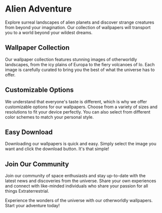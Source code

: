 <!--font:Poppins-->

# Alien Adventure

Explore surreal landscapes of alien planets and discover strange creatures from beyond your imagination. Our collection of wallpapers will transport you to a world beyond your wildest dreams.

## Wallpaper Collection

Our wallpaper collection features stunning images of otherworldly landscapes, from the icy plains of Europa to the fiery volcanoes of Io. Each image is carefully curated to bring you the best of what the universe has to offer.

## Customizable Options

We understand that everyone's taste is different, which is why we offer customizable options for our wallpapers. Choose from a variety of sizes and resolutions to fit your device perfectly. You can also select from different color schemes to match your personal style.

## Easy Download

Downloading our wallpapers is quick and easy. Simply select the image you want and click the download button. It's that simple!

## Join Our Community

Join our community of space enthusiasts and stay up-to-date with the latest news and discoveries from the universe. Share your own experiences and connect with like-minded individuals who share your passion for all things Ex<wbr>tra<wbr>terre<wbr>strial.

Experience the wonders of the universe with our otherworldly wallpapers. Start your adventure today!

<!--

Write me markdown content of website with wallpaper:

"A surreal landscape of alien planets and strange, otherworldly creatures."

The header of the page should not be copy of the text but rather a real content of the website which is using this wallpaper.


---


# Welcome to Our Otherworldly Adventure

Explore surreal landscapes of alien planets and discover strange creatures from beyond your imagination. Our collection of wallpapers will transport you to a world beyond your wildest dreams.

## Wallpaper Collection

Our wallpaper collection features stunning images of otherworldly landscapes, from the icy plains of Europa to the fiery volcanoes of Io. Each image is carefully curated to bring you the best of what the universe has to offer.

## Customizable Options

We understand that everyone's taste is different, which is why we offer customizable options for our wallpapers. Choose from a variety of sizes and resolutions to fit your device perfectly. You can also select from different color schemes to match your personal style.

## Easy Download

Downloading our wallpapers is quick and easy. Simply select the image you want and click the download button. It's that simple!

## Join Our Community

Join our community of space enthusiasts and stay up-to-date with the latest news and discoveries from the universe. Share your own experiences and connect with like-minded individuals who share your passion for all things Ex<wbr>tra<wbr>terre<wbr>strial.

Experience the wonders of the universe with our otherworldly wallpapers. Start your adventure today!


---


Write me a Google font which is best fitting for the website.

Pick from the list:
- Lato
- Dancing Script
- Cinzel
- Montserrat
- Barlow Condensed
- Exo 2
- Futura
- Raleway
- Poppins
- Cabin
- Roboto
- Inter
- Orbitron
- Playfair Display
- Barlow Condensed
- Open Sans
- Cormorant Garamond
- Lobster
- Great Vibes
- IBM Plex Sans
- Alegreya
- Cinzel Decorative


Write just the font name nothing else.


---


Poppins

-->
